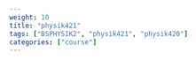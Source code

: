```yaml
---
weight: 10
title: "physik421"
tags: ["BSPHYSIK2", "physik421", "physik420"]
categories: ["course"]
---
```

